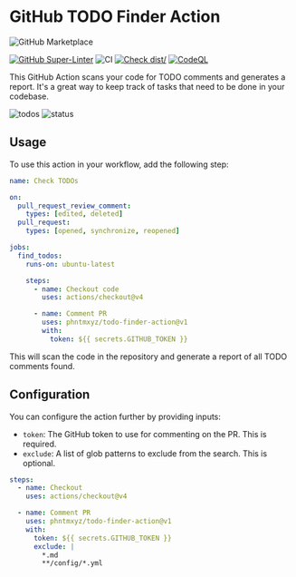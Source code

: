 # GitHub TODO Finder Action

![GitHub Marketplace](https://img.shields.io/badge/Marketplace-TODO%20Finder%20Action-blue?logo=github)

[![GitHub Super-Linter](https://github.com/phntmxyz/todo-finder-action/actions/workflows/linter.yml/badge.svg)](https://github.com/super-linter/super-linter)
![CI](https://github.com/phntmxyz/todo-finder-action/actions/workflows/ci.yml/badge.svg)
[![Check dist/](https://github.com/phntmxyz/todo-finder-action/actions/workflows/check-dist.yml/badge.svg)](https://github.com/phntmxyz/todo-finder-action/actions/workflows/check-dist.yml)
[![CodeQL](https://github.com/phntmxyz/todo-finder-action/actions/workflows/codeql-analysis.yml/badge.svg)](https://github.com/phntmxyz/todo-finder-action/actions/workflows/codeql-analysis.yml)

This GitHub Action scans your code for TODO comments and generates a report.
It's a great way to keep track of tasks that need to be done in your codebase.

![todos](https://github.com/phntmxyz/todo-finder-action/assets/16827156/d6220a06-72af-41a4-9f21-b51c75d75829)
![status](https://github.com/phntmxyz/todo-finder-action/assets/16827156/fd4cd9a1-becb-41f0-ac9b-3ade71119ed7)

## Usage

To use this action in your workflow, add the following step:

```yaml
name: Check TODOs

on:
  pull_request_review_comment:
    types: [edited, deleted]
  pull_request:
    types: [opened, synchronize, reopened]

jobs:
  find_todos:
    runs-on: ubuntu-latest

    steps:
      - name: Checkout code
        uses: actions/checkout@v4

      - name: Comment PR
        uses: phntmxyz/todo-finder-action@v1
        with:
          token: ${{ secrets.GITHUB_TOKEN }}
```

This will scan the code in the repository and generate a report of all TODO
comments found.

## Configuration

You can configure the action further by providing inputs:

- `token`: The GitHub token to use for commenting on the PR. This is required.
- `exclude`: A list of glob patterns to exclude from the search. This is
  optional.

```yaml
steps:
  - name: Checkout
    uses: actions/checkout@v4

  - name: Comment PR
    uses: phntmxyz/todo-finder-action@v1
    with:
      token: ${{ secrets.GITHUB_TOKEN }}
      exclude: |
        *.md
        **/config/*.yml
```
